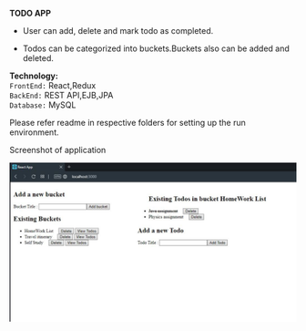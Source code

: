 **TODO APP**    

   - User can add, delete and mark todo as completed.

   - Todos can be categorized into buckets.Buckets also can be added and deleted.
 
**Technology:**  
 `FrontEnd:` React,Redux   
 `BackEnd:` REST API,EJB,JPA   
 `Database:` MySQL   
 
 Please refer readme in respective folders for setting up the run environment.
 
 Screenshot of application  
 
 ![alt text](https://github.com/Akshay9882/todoApp/blob/master/ScreenShot.JPG)

